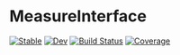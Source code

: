 # MeasureInterface

[![Stable](https://img.shields.io/badge/docs-stable-blue.svg)](https://cscherrer.github.io/MeasureInterface.jl/stable)
[![Dev](https://img.shields.io/badge/docs-dev-blue.svg)](https://cscherrer.github.io/MeasureInterface.jl/dev)
[![Build Status](https://github.com/cscherrer/MeasureInterface.jl/actions/workflows/CI.yml/badge.svg?branch=main)](https://github.com/cscherrer/MeasureInterface.jl/actions/workflows/CI.yml?query=branch%3Amain)
[![Coverage](https://codecov.io/gh/cscherrer/MeasureInterface.jl/branch/main/graph/badge.svg)](https://codecov.io/gh/cscherrer/MeasureInterface.jl)
